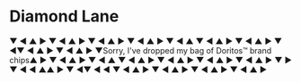 Diamond Lane
============

▼ ◄ ▲ ► ▼ ◄ ▲ ► ▼ ◄ ▲ ► ▼ ◄ ▲ ► ▼ ◄ ▲ ▼ ◄ ▲ ► ▼ ◄ ▲ ► ▼ ◄▼ ◄ ▲ ► ▼ ◄ ▲ ► ▼Sorry, I've dropped my bag of Doritos™ brand chips▲ ► ▼ ◄ ▲ ► ▼ ◄ ▲ ▼ ◄ ▲ ► ▼ ◄ ▲ ► ▼ ◄ ▲ ► ▼ ◄ ▲ ► ▼ ► ▼ ◄ ◄ ▲▲ ► ▼ ◄▼ ◄ ◄ ▼ ◄ ▲ ► ▼ ◄ ▲ ► ▼ ◄ ▲ ► ▼ ◄ ▲ ►